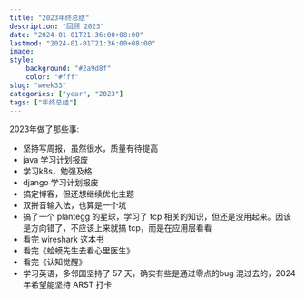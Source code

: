 ```yaml
---
title: "2023年终总结"
description: "回顾 2023"
date: "2024-01-01T21:36:00+08:00"
lastmod: "2024-01-01T21:36:00+08:00"
image: 
style:
    background: "#2a9d8f"
    color: "#fff"
slug: "week33"
categories: ["year", "2023"]
tags: ["年终总结"]
---
```


2023年做了那些事:

- 坚持写周报，虽然很水，质量有待提高
- java 学习计划报废
- 学习k8s，勉强及格
- django 学习计划报废
- 搞定博客，但还想继续优化主题
- 双拼音输入法，也算是一个坑
- 搞了一个 plantegg 的星球，学习了 tcp 相关的知识，但还是没用起来。因该是方向错了，不应该上来就搞 tcp，而是在应用层看看
- 看完 wireshark 这本书
- 看完《蛤蟆先生去看心里医生》
- 看完《认知觉醒》
- 学习英语，多邻国坚持了 57 天，确实有些是通过零点的bug 混过去的，2024 年希望能坚持 ARST 打卡